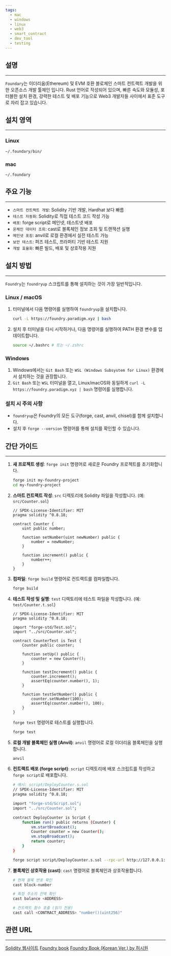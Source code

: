 ```yaml
---
tags:
  - mac
  - windows
  - linux
  - web3
  - smart_contract
  - dev_tool
  - testing
---
```

## 설명
---
`Foundary`는 이더리움(Ethereum) 및 EVM 호환 블로체인 스마트 컨트랙트 개발을 위한 오픈소스 개발 툴체인 입니다. Rust 언어로 작성되어 있으며, 빠른 속도와 모듈성, 포터블한 설치 환경, 강력한 테스트 및 배포 기능으로 Web3 개발자들 사이에서 표준 도구로 자리 잡고 있습니다.

## 설치 영역
---
### Linux
`~/.foundary/bin/`

### mac
`~/.foundary`

## 주요 기능
---
- `스마트 컨트랙트 개발`: Solidity 기반 개발, Hardhat 보다 빠름
- `테스트 자동화`: Solidity로 직접 테스트 코드 작성 가능
- `배포`: forge script로 메인넷, 테스트넷 배포
- `온체인 데이터 조회`: cast로 블록체인 정보 조회 및 트랜잭션 실행
- `메인넷 포킹`: anvil로 로컬 환경에서 실전 테스트 가능
- `보안 테스트`: 퍼즈 테스트, 프라퍼티 기반 테스트 지원
- `개발 효율화`: 빠른 빌드, 배포 및 상호작용 지원

## 설치 방법
---
`Foundry`는 `foundryup` 스크립트를 통해 설치하는 것이 가장 일반적입니다.

### Linux / macOS
1.  터미널에서 다음 명령어를 실행하여 `foundryup`을 설치합니다.
    ```sh
    curl -L https://foundry.paradigm.xyz | bash
    ```
2.  설치 후 터미널을 다시 시작하거나, 다음 명령어를 실행하여 PATH 환경 변수를 업데이트합니다.
    ```sh
    source ~/.bashrc # 또는 ~/.zshrc
    ```

### Windows
1.  Windows에서는 `Git Bash` 또는 `WSL (Windows Subsystem for Linux)` 환경에서 설치하는 것을 권장합니다.
2.  `Git Bash` 또는 `WSL` 터미널을 열고, Linux/macOS와 동일하게 `curl -L https://foundry.paradigm.xyz | bash` 명령어를 실행합니다.

### 설치 시 주의 사항
- `foundryup`은 Foundry의 모든 도구(forge, cast, anvil, chisel)를 함께 설치합니다.
- 설치 후 `forge --version` 명령어를 통해 설치를 확인할 수 있습니다.

## 간단 가이드
---
1.  **새 프로젝트 생성**: `forge init` 명령어로 새로운 Foundry 프로젝트를 초기화합니다.
    ```sh
    forge init my-foundry-project
    cd my-foundry-project
    ```

2.  **스마트 컨트랙트 작성**: `src` 디렉토리에 Solidity 파일을 작성합니다. (예: `src/Counter.sol`)
    ```solidity
    // SPDX-License-Identifier: MIT
    pragma solidity ^0.8.18;

    contract Counter {
        uint public number;

        function setNumber(uint newNumber) public {
            number = newNumber;
        }

        function increment() public {
            number++;
        }
    }
    ```

3.  **컴파일**: `forge build` 명령어로 컨트랙트를 컴파일합니다.
    ```sh
    forge build
    ```

4.  **테스트 작성 및 실행**: `test` 디렉토리에 테스트 파일을 작성합니다. (예: `test/Counter.t.sol`)
    ```solidity
    // SPDX-License-Identifier: MIT
    pragma solidity ^0.8.18;

    import "forge-std/Test.sol";
    import "../src/Counter.sol";

    contract CounterTest is Test {
        Counter public counter;

        function setUp() public {
            counter = new Counter();
        }

        function testIncrement() public {
            counter.increment();
            assertEq(counter.number(), 1);
        }

        function testSetNumber() public {
            counter.setNumber(100);
            assertEq(counter.number(), 100);
        }
    }
    ```
    `forge test` 명령어로 테스트를 실행합니다.
    ```sh
    forge test
    ```

5.  **로컬 개발 블록체인 실행 (Anvil)**: `anvil` 명령어로 로컬 이더리움 블록체인을 실행합니다.
    ```sh
    anvil
    ```

6.  **컨트랙트 배포 (forge script)**: `script` 디렉토리에 배포 스크립트를 작성하고 `forge script`로 배포합니다.
    ```sh
    # 예시: script/DeployCounter.s.sol
    // SPDX-License-Identifier: MIT
    pragma solidity ^0.8.18;

    import "forge-std/Script.sol";
    import "../src/Counter.sol";

    contract DeployCounter is Script {
        function run() public returns (Counter) {
            vm.startBroadcast();
            Counter counter = new Counter();
            vm.stopBroadcast();
            return counter;
        }
    }
    ```
    ```sh
    forge script script/DeployCounter.s.sol --rpc-url http://127.0.0.1:8545 --private-key YOUR_PRIVATE_KEY --broadcast
    ```

7.  **블록체인 상호작용 (cast)**: `cast` 명령어로 블록체인과 상호작용합니다.
    ```sh
    # 현재 블록 번호 확인
    cast block-number

    # 특정 주소의 잔액 확인
    cast balance <ADDRESS>

    # 컨트랙트 함수 호출 (읽기 전용)
    cast call <CONTRACT_ADDRESS> "number()(uint256)"
    ```

## 관련 URL
---
[Solidity 웹사이트](https://soliditylang.org/)
[Foundry book](https://book.getfoundry.sh/)
[Foundry Book (Korean Ver.) by 허시원](https://dream-academy.gitbook.io/foundry-book-korean-ver.-by)
